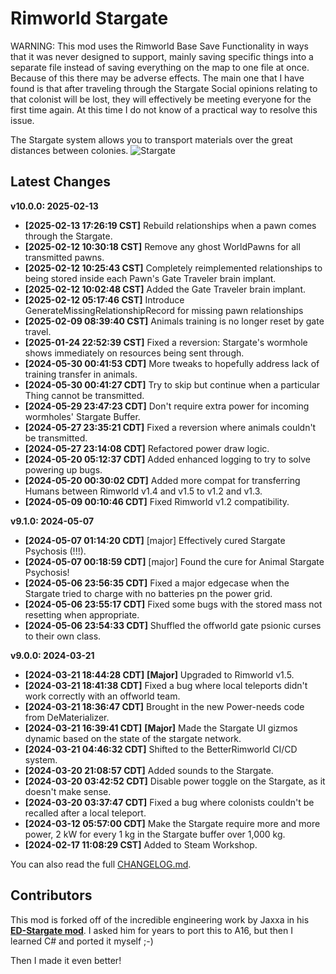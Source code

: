 # Rimworld Stargate
WARNING: This mod uses the Rimworld Base Save Functionality in ways that it was never designed to support, 
mainly saving specific things into a separate file instead of saving everything on the map to one file at 
once. Because of this there may be adverse effects. The main one that I have found is that after traveling 
through the Stargate Social opinions relating to that colonist will be lost, they will effectively be 
meeting everyone for the first time again. At this time I do not know of a practical way to resolve this issue.

The Stargate system allows you to transport materials over the great distances between colonies.
![Stargate](https://github.com/BetterRimworlds/Rimworld-Stargate/assets/1125541/375be511-ea8c-4964-bb56-93689ceb6535)

## Latest Changes

**v10.0.0: 2025-02-13**
* **[2025-02-13 17:26:19 CST]** Rebuild relationships when a pawn comes through the Stargate.
* **[2025-02-12 10:30:18 CST]** Remove any ghost WorldPawns for all transmitted pawns.
* **[2025-02-12 10:25:43 CST]** Completely reimplemented relationships to being stored inside each Pawn's Gate Traveler brain implant.
* **[2025-02-12 10:02:48 CST]** Added the Gate Traveler brain implant.
* **[2025-02-12 05:17:46 CST]** Introduce GenerateMissingRelationshipRecord for missing pawn relationships
* **[2025-02-09 08:39:40 CST]** Animals training is no longer reset by gate travel.
* **[2025-01-24 22:52:39 CST]** Fixed a reversion: Stargate's wormhole shows immediately on resources being sent through.
* **[2024-05-30 00:41:53 CDT]** More tweaks to hopefully address lack of training transfer in animals.
* **[2024-05-30 00:41:27 CDT]** Try to skip but continue when a particular Thing cannot be transmitted.
* **[2024-05-29 23:47:23 CDT]** Don't require extra power for incoming wormholes' Stargate Buffer.
* **[2024-05-27 23:35:21 CDT]** Fixed a reversion where animals couldn't be transmitted.
* **[2024-05-27 23:14:08 CDT]** Refactored power draw logic.
* **[2024-05-20 05:12:37 CDT]** Added enhanced logging to try to solve powering up bugs.
* **[2024-05-20 00:30:02 CDT]** Added more compat for transferring Humans between Rimworld v1.4 and v1.5 to v1.2 and v1.3.
* **[2024-05-09 00:10:46 CDT]** Fixed Rimworld v1.2 compatibility.

**v9.1.0: 2024-05-07**
* **[2024-05-07 01:14:20 CDT]** [major] Effectively cured Stargate Psychosis (!!!).
* **[2024-05-07 00:18:59 CDT]** [major] Found the cure for Animal Stargate Psychosis!
* **[2024-05-06 23:56:35 CDT]** Fixed a major edgecase when the Stargate tried to charge with no batteries pn the power grid.
* **[2024-05-06 23:55:17 CDT]** Fixed some bugs with the stored mass not resetting when appropriate.
* **[2024-05-06 23:54:33 CDT]** Shuffled the offworld gate psionic curses to their own class.

**v9.0.0: 2024-03-21**
* **[2024-03-21 18:44:28 CDT]** **[Major]** Upgraded to Rimworld v1.5.
* **[2024-03-21 18:41:38 CDT]** Fixed a bug where local teleports didn't work correctly with an offworld team.
* **[2024-03-21 18:36:47 CDT]** Brought in the new Power-needs code from DeMaterializer.
* **[2024-03-21 16:39:41 CDT]** **[Major]** Made the Stargate UI gizmos dynamic based on the state of the stargate network.
* **[2024-03-21 04:46:32 CDT]** Shifted to the BetterRimworld CI/CD system.
* **[2024-03-20 21:08:57 CDT]** Added sounds to the Stargate.
* **[2024-03-20 03:42:52 CDT]** Disable power toggle on the Stargate, as it doesn't make sense.
* **[2024-03-20 03:37:47 CDT]** Fixed a bug where colonists couldn't be recalled after a local teleport.
* **[2024-03-12 05:57:00 CDT]** Make the Stargate require more and more power, 2 kW for every 1 kg in the Stargate buffer over 1,000 kg.
* **[2024-02-17 11:08:29 CST]** Added to Steam Workshop.

You can also read the full [CHANGELOG.md](CHANGELOG.md).

## Contributors

This mod is forked off of the incredible engineering work by Jaxxa in his [**ED-Stargate mod**](https://github.com/jaxxa/ED-Stargate).
I asked him for years to port this to A16, but then I learned C# and ported it myself ;-)

Then I made it even better!
